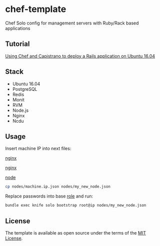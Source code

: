# chef-template

Chef Solo config for management servers with Ruby/Rack based applications

## Tutorial

[Using Chef and Capistrano to deploy a Rails application on Ubuntu 16.04](https://medium.com/@kirill_shevch/using-chef-and-capistrano-to-deploy-rails-application-on-ubuntu-16-04-fae1dfe0dd12)

## Stack
* Ubuntu 16.04
* PostgreSQL
* Redis
* Monit
* RVM
* Node.js
* Nginx
* Ncdu

## Usage

Insert machine IP into next files:

[nginx](https://github.com/kirillweb/chef-template/blob/master/site-cookbooks/chef-nginx/templates/project.conf.erb#L8)

[nginx](https://github.com/kirillweb/chef-template/blob/master/site-cookbooks/chef-nginx/templates/project.conf.erb#L16)

[node](https://github.com/kirillweb/chef-template/blob/master/nodes/machine.ip.json#L9)

```bash
cp nodes/machine.ip.json nodes/my_new_node.json
```

Replace passwords into base [role](https://github.com/kirillweb/chef-template/blob/master/roles/base.json) and run:

```bash
bundle exec knife solo bootstrap root@ip nodes/my_new_node.json
```

## License

The template is available as open source under the terms of the [MIT License](http://opensource.org/licenses/MIT).
